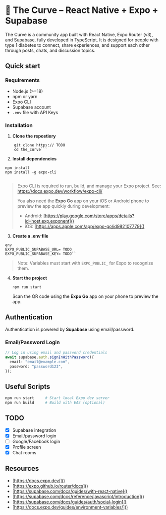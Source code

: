 # 📱 The Curve – React Native + Expo + Supabase

The Curve is a community app built with React Native, Expo Router (v3), and Supabase, fully developed in TypeScript.
It is designed for people with type 1 diabetes to connect, share experiences, and support each other through posts, chats, and discussion topics.

## Quick start

### Requirements

- Node.js (>=18)
- npm or yarn
- Expo CLI
- Supabase account
- `.env` file with API Keys

### Installation

1. **Clone the repostiory**

````
	git clone https:// TODO
	cd the_curve```

````

2. **Install dependencies**

```
npm install
npm install -g expo-cli


```

> Expo CLI is required to run, build, and manage your Expo project. See: https://docs.expo.dev/workflow/expo-cli/
>
> You also need the **Expo Go** app on your iOS or Android phone to preview the app quickly during development:
>
> - Android: [https://play.google.com/store/apps/details?id=host.exp.exponent]()
> - iOS: [https://apps.apple.com/app/expo-go/id982107779]()

3. **Create a .env file**

```
env
EXPO_PUBLIC_SUPABASE_URL= TODO
EXPO_PUBLIC_SUPABASE_KEY= TODO``

```

> Note: Variables must start with `EXPO_PUBLIC_` for Expo to recognize them.

4. **Start the project**

   ```
   npm run start

   ```

   Scan the QR code using the **Expo Go** app on your phone to preview the app.

## Authentication

Authentication is powered by **Supabase** using email/password.

### Email/Password Login

```ts
// Log in using email and password credentials
await supabase.auth.signInWithPassword({
  email: "email@example.com",
  password: "password123",
});
```

## Useful Scripts

```bash
npm run start     # Start local Expo dev server
npm run build     # Build with EAS (optional)
```

## TODO

- [x] Supabase integration
- [x] Email/password login
- [ ] Google/Facebook login
- [x] Profile screen
- [x] Chat rooms

## Resources

- [https://docs.expo.dev/]()
- [https://expo.github.io/router/docs]()
- [https://supabase.com/docs/guides/with-react-native]()
- [https://supabase.com/docs/reference/javascript/introduction]()
- [https://supabase.com/docs/guides/auth/social-login]()
- [https://docs.expo.dev/guides/environment-variables/]()
